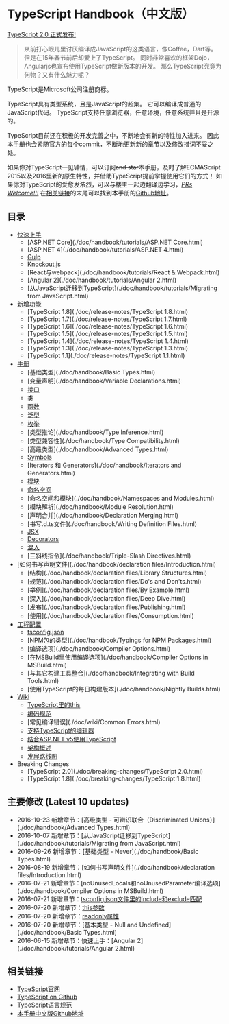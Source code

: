 # TypeScript Handbook（中文版）

[TypeScript 2.0 正式发布!](https://blogs.msdn.microsoft.com/typescript/2016/09/22/announcing-typescript-2-0/?utm_source=javascriptweekly&utm_medium=email)

> 从前打心眼儿里讨厌编译成JavaScript的这类语言，像Coffee，Dart等。
> 但是在15年春节前后却爱上了TypeScript。
> 同时非常喜欢的框架Dojo，Angularjs也宣布使用TypeScript做新版本的开发。
> 那么TypeScript究竟为何物？又有什么魅力呢？

TypeScript是Microsoft公司注册商标。

TypeScript具有类型系统，且是JavaScript的超集。
它可以编译成普通的JavaScript代码。
TypeScript支持任意浏览器，任意环境，任意系统并且是开源的。

TypeScript目前还在积极的开发完善之中，不断地会有新的特性加入进来。
因此本手册也会紧随官方的每个commit，不断地更新新的章节以及修改措词不妥之处。

如果你对TypeScript一见钟情，可以订阅~~and star~~本手册，及时了解ECMAScript 2015以及2016里新的原生特性，并借助TypeScript提前掌握使用它们的方式！
如果你对TypeScript的爱愈发浓烈，可以与楼主一起边翻译边学习，*[PRs Welcome!!!](https://github.com/zhongsp/TypeScript/pulls)*
在[相关链接](#相关链接)的末尾可以找到本手册的[Github地址](https://github.com/zhongsp/TypeScript)。


## 目录

* [快速上手](./doc/handbook/tutorials/README.html)
  * [ASP.NET Core](./doc/handbook/tutorials/ASP.NET Core.html)
  * [ASP.NET 4](./doc/handbook/tutorials/ASP.NET 4.html)
  * [Gulp](./doc/handbook/tutorials/Gulp.html)
  * [Knockout.js](./doc/handbook/tutorials/Knockout.html)
  * [React与webpack](./doc/handbook/tutorials/React & Webpack.html)
  * [Angular 2](./doc/handbook/tutorials/Angular 2.html)
  * [从JavaScript迁移到TypeScript](./doc/handbook/tutorials/Migrating from JavaScript.html)
* [新增功能](./doc/release-notes/README.html)
  * [TypeScript 1.8](./doc/release-notes/TypeScript 1.8.html)
  * [TypeScript 1.7](./doc/release-notes/TypeScript 1.7.html)
  * [TypeScript 1.6](./doc/release-notes/TypeScript 1.6.html)
  * [TypeScript 1.5](./doc/release-notes/TypeScript 1.5.html)
  * [TypeScript 1.4](./doc/release-notes/TypeScript 1.4.html)
  * [TypeScript 1.3](./doc/release-notes/TypeScript 1.3.html)
  * [TypeScript 1.1](./doc/release-notes/TypeScript 1.1.html)
* [手册](./doc/handbook/README.html)
  * [基础类型](./doc/handbook/Basic Types.html)
  * [变量声明](./doc/handbook/Variable Declarations.html)
  * [接口](./doc/handbook/Interfaces.html)
  * [类](./doc/handbook/Classes.html)
  * [函数](./doc/handbook/Functions.html)
  * [泛型](./doc/handbook/Generics.html)
  * [枚举](./doc/handbook/Enums.html)
  * [类型推论](./doc/handbook/Type Inference.html)
  * [类型兼容性](./doc/handbook/Type Compatibility.html)
  * [高级类型](./doc/handbook/Advanced Types.html)
  * [Symbols](./doc/handbook/Symbols.html)
  * [Iterators 和 Generators](./doc/handbook/Iterators and Generators.html)
  * [模块](./doc/handbook/Modules.html)
  * [命名空间](./doc/handbook/Namespaces.html)
  * [命名空间和模块](./doc/handbook/Namespaces and Modules.html)
  * [模块解析](./doc/handbook/Module Resolution.html)
  * [声明合并](./doc/handbook/Declaration Merging.html)
  * [书写.d.ts文件](./doc/handbook/Writing Definition Files.html)
  * [JSX](./doc/handbook/JSX.html)
  * [Decorators](./doc/handbook/Decorators.html)
  * [混入](./doc/handbook/Mixins.html)
  * [三斜线指令](./doc/handbook/Triple-Slash Directives.html)
* [如何书写声明文件](./doc/handbook/declaration files/Introduction.html)
  * [结构](./doc/handbook/declaration files/Library Structures.html)
  * [规范](./doc/handbook/declaration files/Do's and Don'ts.html)
  * [举例](./doc/handbook/declaration files/By Example.html)
  * [深入](./doc/handbook/declaration files/Deep Dive.html)
  * [发布](./doc/handbook/declaration files/Publishing.html)
  * [使用](./doc/handbook/declaration files/Consumption.html)
* [工程配置](./doc/handbook/README.html)
  * [tsconfig.json](./doc/handbook/tsconfig.json.html)
  * [NPM包的类型](./doc/handbook/Typings for NPM Packages.html)
  * [编译选项](./doc/handbook/Compiler Options.html)
  * [在MSBuild里使用编译选项](./doc/handbook/Compiler Options in MSBuild.html)
  * [与其它构建工具整合](./doc/handbook/Integrating with Build Tools.html)
  * [使用TypeScript的每日构建版本](./doc/handbook/Nightly Builds.html)
* [Wiki](./doc/wiki/README.html)
  * [TypeScript里的this](./doc/wiki/this-in-TypeScript.html)
  * [编码规范](./doc/wiki/coding_guidelines.html)
  * [常见编译错误](./doc/wiki/Common Errors.html)
  * [支持TypeScript的编辑器](./doc/wiki/TypeScript-Editor-Support.html)
  * [结合ASP.NET v5使用TypeScript](./doc/wiki/Using-TypeScript-With-ASP.NET-5.html)
  * [架构概述](./doc/wiki/Architectural-Overview.html)
  * [发展路线图](./doc/wiki/Roadmap.html)
* Breaking Changes
  * [TypeScript 2.0](./doc/breaking-changes/TypeScript 2.0.html)
  * [TypeScript 1.8](./doc/breaking-changes/TypeScript 1.8.html)


## 主要修改 (Latest 10 updates)

* 2016-10-23 新增章节：[高级类型 - 可辨识联合（Discriminated Unions）](./doc/handbook/Advanced Types.html)
* 2016-10-07 新增章节：[从JavaScript迁移到TypeScript](./doc/handbook/tutorials/Migrating from JavaScript.html)
* 2016-09-26 新增章节：[基础类型 - Never](./doc/handbook/Basic Types.html)
* 2016-08-19 新增章节：[如何书写声明文件](./doc/handbook/declaration files/Introduction.html)
* 2016-07-21 新增章节：[noUnusedLocals和noUnusedParameter编译选项](./doc/handbook/Compiler Options in MSBuild.html)
* 2016-07-21 新增章节：[tsconfig.json文件里的include和exclude匹配](./doc/handbook/tsconfig.json.html)
* 2016-07-20 新增章节：[this参数](./doc/handbook/Functions.html)
* 2016-07-20 新增章节：[readonly属性](./doc/handbook/Interfaces.html)
* 2016-07-20 新增章节：[基本类型 - Null and Undefined](./doc/handbook/Basic Types.html)
* 2016-06-15 新增章节：快速上手：[Angular 2](./doc/handbook/tutorials/Angular 2.html)


## 相关链接

* [TypeScript官网](http://typescriptlang.org)
* [TypeScript on Github](https://github.com/Microsoft/TypeScript)
* [TypeScript语言规范](https://github.com/Microsoft/TypeScript/blob/master/doc/spec.html)
* [本手册中文版Github地址](https://github.com/zhongsp/TypeScript)
